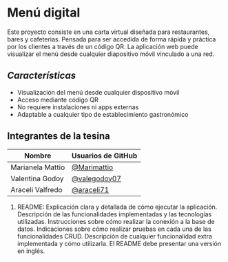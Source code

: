 # **Menú digital**

Este proyecto consiste en una carta virtual diseñada para restaurantes, bares y cafeterias. Pensada para ser accedida de forma rápida y práctica por los clientes a través de un código QR. La aplicación web puede visualizar el menú desde cualquier diapositivo móvil vinculado a una red. 

## ***Características***
- Visualización del menú desde cualquier dispositivo móvil
- Acceso mediante código QR
- No requiere instalaciones ni apps externas
- Adaptable a cualquier tipo de establecimiento gastronómico

## Integrantes de la tesina  

|     Nombre    |    Usuarios de GitHub                                      |
| ----------------- | ------------------------------------------------------------------ |
| Marianela Mattio  | [@Marimattio](https://www.github.com/Marimattio)|
| Valentina Godoy | [@valegodoy07](https://www.github.com/valegodoy07)| |
| Araceli Valfredo | [@araceli71](https://www.github.com/araceli71)| |

1. README:
Explicación clara y detallada de cómo ejecutar la aplicación.
Descripción de las funcionalidades implementadas y las tecnologías utilizadas.
Instrucciones sobre cómo realizar la conexión a la base de datos.
Indicaciones sobre cómo realizar pruebas en cada una de las funcionalidades CRUD.
Descripción de cualquier funcionalidad extra implementada y cómo utilizarla.
El README debe presentar una versión en inglés. 
